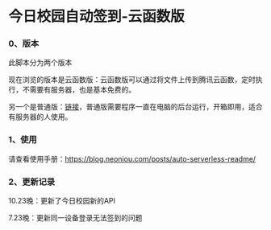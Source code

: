 # 今日校园自动签到-云函数版

### 0、版本

此脚本分为两个版本

现在浏览的版本是云函数版：云函数版可以通过将文件上传到腾讯云函数，定时执行，不需要有服务器，也是基本免费的。

另一个是普通版：[链接](https://github.com/aowubulao/auto-cpdaily/tree/master)，普通版需要程序一直在电脑的后台运行，开箱即用，适合有服务器的人使用。



### 1、使用

请查看使用手册：https://blog.neoniou.com/posts/auto-serverless-readme/



### 2、更新记录

10.23晚：更新了今日校园新的API

7.23晚：更新同一设备登录无法签到的问题